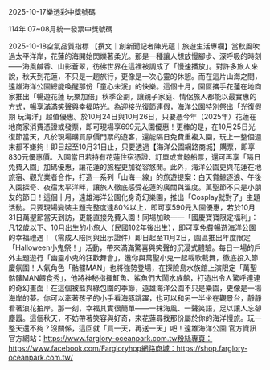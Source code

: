 
2025-10-17樂透彩中獎號碼

                                
114年 07~08月統一發票中獎號碼
                             
2025-10-18空氣品質指標
                              【撰文｜創新聞記者陳光蘊｜旅遊生活專欄】當秋風吹過太平洋岸，花蓮的海開始閃爍著柔光。那是一種讓人想放慢腳步、深呼吸的時刻——海風鹹香、山影蒼翠，彷彿世界在這裡被調成了「慢速播放」。對許多旅人來說，秋天到花蓮，不只是一趟旅行，更像是一次心靈的休憩。而在這片山海之間，遠雄海洋公園總能喚醒那份「童心未泯」的快樂。這個十月，園區攜手花蓮在地商家推出「暢遊花蓮 玩樂加倍」秋季企劃，讓親子家庭、情侶旅人都能以最實惠的方式，暢享滿滿笑聲與幸福時光。為迎接光復節連假，海洋公園特別祭出「光復假期 玩海洋」超值優惠。於10月24日與10月26日，只要憑今年（2025年）花蓮在地商家消費憑證或發票，即可現場享699元入園優惠！更棒的是，在10月25日光復節當天，凡於現場購買原價門票的遊客，還能隔日免費重複入園，玩上一整個週末都不嫌夠！即日起至10月31日止，只要透過【海洋公園網路商城】購票，即享830元優惠價。入園當日若持有花蓮住宿憑證、訂單或賞鯨船票，還可再享「隔日免費入園」加碼優惠，讓花蓮的旅程更加從容悠閒。此外，海洋公園更與花蓮在地旅宿、觀光業者合作，打造一系列「山海一線」的旅遊提案：白天賞鯨逐浪、午後入園探奇、夜宿太平洋畔，讓旅人徹底感受花蓮的廣闊與溫度。萬聖節不只是小朋友的節日！這個十月，遠雄海洋公園化身奇幻樂園，推出「Cosplay就對了」主題活動。只要現場變裝主題完整度達80%以上，即可享590元入園優惠，若於10月31日萬聖節當天到訪，更能直接免費入園！同場加映——「國慶寶寶限定福利」：凡12歲以下、10月出生的小旅人（民國102年後出生），即可享免費暢遊海洋公園的幸福禮遇！（需成人陪同與出示證件）即日起至11月2日，園區推出年度限定「Halloween小鬼祭！」活動，帶來滿滿驚喜與笑聲的沉浸式體驗。每日一場的戶外主題遊行「幽靈小鬼的狂歡舞會」，邀你與萬聖小鬼一起載歌載舞，徹底投入節慶氛圍！人氣角色「骷髏MAN」也將強勢登場，在探險島水族館上演限定「萬聖骷髏MAN餵食秀」，他將神秘指揮魟魚、鯊魚們大鬧水族館，打造出令人驚呼連連的奇幻畫面！在這個被藍與綠包圍的季節，遠雄海洋公園不只是樂園，更像是一場海岸的夢。你可以牽著孩子的小手看海豚跳躍，也可以和另一半坐在觀景台，靜靜看著浪花拍岸。那一刻，幸福其實很簡單——一抹海風、一聲笑語，足以讓人忘卻塵囂。這個秋天，不妨帶著笑容與好奇，來花蓮尋找那份屬於你的海洋慢旅。玩一整天還不夠？沒關係，這回就「買一天，再送一天」吧！遠雄海洋公園 官方資訊官方網站：https://www.farglory-oceanpark.com.tw粉絲專頁：https://www.facebook.com/Fargloryhop網路商城：https://shop.farglory-oceanpark.com.tw/